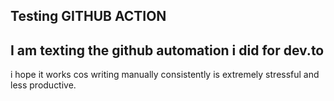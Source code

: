 ## Testing GITHUB ACTION

## I am texting the github automation i did for dev.to

i hope it works cos writing manually consistently is extremely stressful and less productive.